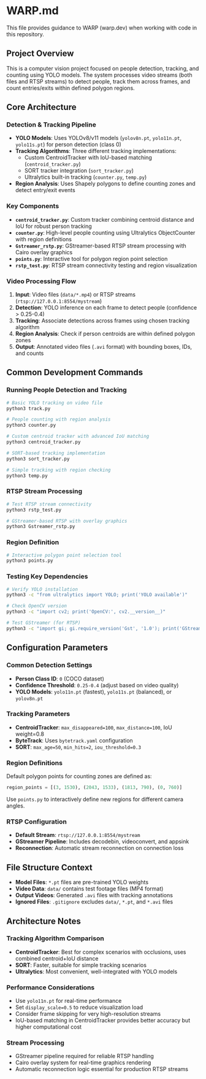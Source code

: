 # WARP.md

This file provides guidance to WARP (warp.dev) when working with code in this repository.

## Project Overview

This is a computer vision project focused on people detection, tracking, and counting using YOLO models. The system processes video streams (both files and RTSP streams) to detect people, track them across frames, and count entries/exits within defined polygon regions.

## Core Architecture

### Detection & Tracking Pipeline
- **YOLO Models**: Uses YOLOv8/v11 models (`yolov8n.pt`, `yolo11n.pt`, `yolo11s.pt`) for person detection (class 0)
- **Tracking Algorithms**: Three different tracking implementations:
  - Custom CentroidTracker with IoU-based matching (`centroid_tracker.py`)
  - SORT tracker integration (`sort_tracker.py`) 
  - Ultralytics built-in tracking (`counter.py`, `temp.py`)
- **Region Analysis**: Uses Shapely polygons to define counting zones and detect entry/exit events

### Key Components
- **`centroid_tracker.py`**: Custom tracker combining centroid distance and IoU for robust person tracking
- **`counter.py`**: High-level people counting using Ultralytics ObjectCounter with region definitions
- **`Gstreamer_rstp.py`**: GStreamer-based RTSP stream processing with Cairo overlay graphics
- **`points.py`**: Interactive tool for polygon region point selection
- **`rstp_test.py`**: RTSP stream connectivity testing and region visualization

### Video Processing Flow
1. **Input**: Video files (`data/*.mp4`) or RTSP streams (`rtsp://127.0.0.1:8554/mystream`)
2. **Detection**: YOLO inference on each frame to detect people (confidence > 0.25-0.4)
3. **Tracking**: Associate detections across frames using chosen tracking algorithm
4. **Region Analysis**: Check if person centroids are within defined polygon zones
5. **Output**: Annotated video files (`.avi` format) with bounding boxes, IDs, and counts

## Common Development Commands

### Running People Detection and Tracking
```bash
# Basic YOLO tracking on video file
python3 track.py

# People counting with region analysis
python3 counter.py

# Custom centroid tracker with advanced IoU matching
python3 centroid_tracker.py

# SORT-based tracking implementation  
python3 sort_tracker.py

# Simple tracking with region checking
python3 temp.py
```

### RTSP Stream Processing
```bash
# Test RTSP stream connectivity
python3 rstp_test.py

# GStreamer-based RTSP with overlay graphics
python3 Gstreamer_rstp.py
```

### Region Definition
```bash
# Interactive polygon point selection tool
python3 points.py
```

### Testing Key Dependencies
```bash
# Verify YOLO installation
python3 -c "from ultralytics import YOLO; print('YOLO available')"

# Check OpenCV version
python3 -c "import cv2; print('OpenCV:', cv2.__version__)"

# Test GStreamer (for RTSP)
python3 -c "import gi; gi.require_version('Gst', '1.0'); print('GStreamer OK')"
```

## Configuration Parameters

### Common Detection Settings
- **Person Class ID**: `0` (COCO dataset)
- **Confidence Threshold**: `0.25-0.4` (adjust based on video quality)
- **YOLO Models**: `yolo11n.pt` (fastest), `yolo11s.pt` (balanced), or `yolov8n.pt`

### Tracking Parameters
- **CentroidTracker**: `max_disappeared=100`, `max_distance=100`, IoU weight=0.8
- **ByteTrack**: Uses `bytetrack.yaml` configuration
- **SORT**: `max_age=50`, `min_hits=2`, `iou_threshold=0.3`

### Region Definitions
Default polygon points for counting zones are defined as:
```python
region_points = [(3, 1530), (2043, 1533), (1813, 790), (0, 760)]
```
Use `points.py` to interactively define new regions for different camera angles.

### RTSP Configuration
- **Default Stream**: `rtsp://127.0.0.1:8554/mystream`
- **GStreamer Pipeline**: Includes decodebin, videoconvert, and appsink
- **Reconnection**: Automatic stream reconnection on connection loss

## File Structure Context

- **Model Files**: `*.pt` files are pre-trained YOLO weights
- **Video Data**: `data/` contains test footage files (MP4 format)
- **Output Videos**: Generated `.avi` files with tracking annotations
- **Ignored Files**: `.gitignore` excludes `data/`, `*.pt`, and `*.avi` files

## Architecture Notes

### Tracking Algorithm Comparison
- **CentroidTracker**: Best for complex scenarios with occlusions, uses combined centroid+IoU distance
- **SORT**: Faster, suitable for simple tracking scenarios
- **Ultralytics**: Most convenient, well-integrated with YOLO models

### Performance Considerations
- Use `yolo11n.pt` for real-time performance
- Set `display_scale=0.5` to reduce visualization load
- Consider frame skipping for very high-resolution streams
- IoU-based matching in CentroidTracker provides better accuracy but higher computational cost

### Stream Processing
- GStreamer pipeline required for reliable RTSP handling
- Cairo overlay system for real-time graphics rendering
- Automatic reconnection logic essential for production RTSP streams
